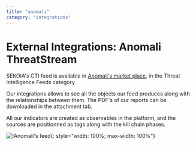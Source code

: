 ```yaml
---
title: "anomali"
category: "integrations"
---
```

# External Integrations: Anomali ThreatStream

SEKOIA's CTI feed is available in [Anomali's market place](https://www.anomali.com/marketplace/threat-intelligence-feeds), in the Threat Intelligence Feeds category

Our integrations allows to see all the objects our feed produces along with the relationships between them.
The PDF's of our reports can be downloaded in the attachment tab. 

All our indicators are created as observables in the platform, and the sources are positionned as tags along with the kill chain phases.

![!Anomali's feed](/assets/intelligence_center/anomali_feed.png){: style="width: 100%; max-width: 100%"}
